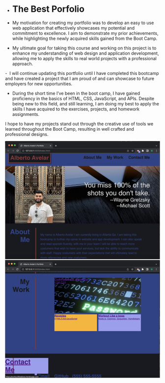 - # The Best Porfolio

 - My motivation for creating my portfolio was to develop an easy to use web application that effectively showcases my potential and commitment to excellence. I aim to demonstrate my prior achievements, while highlighting the newly acquired skills gained from the Boot Camp.

 - My ultimate goal for taking this course and working on this project is to enhance my understanding of web design and application development, allowing me to apply the skills to real world projects with a professional approach.

 -  I will continue updating this portfolio until I have completed this bootcamp and have created a project that I am proud of and can showcase to future employers for new opportunities. 

 - During the short time I’ve been in the boot camp, I have gained proficiency in the basics of HTML, CSS, JavaScript, and APIs. Despite being new to this field, and still learning, I am doing my best to apply the skills I have acquired to the exercises, projects, and homework assignments.

I hope to have my projects stand out through the creative use of tools we learned throughout the Boot Camp, resulting in well crafted and professional designs.

![image](./images/Screenshot%202023-05-30%20at%208.13.57%20PM.png)
![image](./images/Screenshot%202023-05-30%20at%208.14.11%20PM.png)